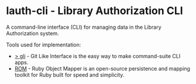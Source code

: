 # lauth-cli - Library Authorization CLI

A command-line interface (CLI) for managing data in the Library Authorization
system.

Tools used for implementation:

 - [> gli](http://davetron5000.github.io/gli/) - Git Like Interface is the easy way to make command-suite CLI apps.
 - [ROM](https://rom-rb.org/) - Ruby Object Mapper is an open-source persistence and mapping toolkit for Ruby built for speed and simplicity.
